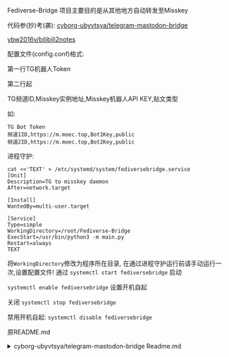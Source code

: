 Fediverse-Bridge 项目主要目的是从其他地方自动转发至Misskey

代码参(抄)考(袭):
[cyborg-ubyvtsya/telegram-mastodon-bridge](https://github.com/cyborg-ubyvtsya/telegram-mastodon-bridge)

[ybw2016v/bilibili2notes](https://github.com/ybw2016v/bilibili2notes)

配置文件(config.conf)格式:

第一行TG机器人Token

第二行起

TG频道ID,Misskey实例地址,Misskey机器人API KEY,贴文类型

如:

```
TG Bot Token
频道1ID,https://m.moec.top,Bot1Key,public
频道2ID,https://m.moec.top,Bot2Key,public
```
进程守护:
```
cat <<'TEXT' > /etc/systemd/system/fediversebridge.service
[Unit]
Description=TG to misskey daemon
After=network.target

[Install]
WantedBy=multi-user.target

[Service]
Type=simple
WorkingDirectory=/root/Fediverse-Bridge
ExecStart=/usr/bin/python3 -m main.py
Restart=always
TEXT
```
将`WorkingDirectory`修改为程序所在目录,
在通过进程守护运行前请手动运行一次,设置配置文件!
通过 `systemctl start fediversebridge` 启动

`systemctl enable fediversebridge` 设置开机自起

关闭 `systemctl stop fediversebridge`

禁用开机自起: `systemctl disable fediversebridge`

原README.md
<details>
  <summary>cyborg-ubyvtsya/telegram-mastodon-bridge Readme.md</summary>
  # Telebridge

![demonstration](https://github.com/cyborg-ubyvtsya/telegram-mastodon-bridge/blob/main/img/demo.gif)

Telegram/Mastodon bot for forwarding messages.

## Usage

- [Create a telegram bot](https://core.telegram.org/bots#3-how-do-i-create-a-bot)
- - Recieve telegram's access token
- [Create a mastodon bot](https://tinysubversions.com/notes/mastodon-bot/)
- - Give it the rights to write statuses
- - Save mastodon's access token
- Subscribe your telegram bot to channel(s) you need
- Install dependencies `pip install -r requirements.txt`
- Launch main.py and follow instructions
- Bot will start forwarding posts

### Limitations

- Only reposts plain text, images, and videos
- Image galleries are published as separate posts

# Телеміст

Телеграм/Мастодон бот, який дописи з тг в мастодон.

## Використання

- [Створіть бота в Телеграм](https://core.telegram.org/bots#3-how-do-i-create-a-bot)
- - Отримайте токен доступу
- [Створіть бота в Мастодон](https://tinysubversions.com/notes/mastodon-bot/)
- - Дайте йому доступ до створення дописів
- - Збережіть токен доступу
- Підпишіть бота на потрібні канали в телеграмі
- Встановіть залежності `pip install -r requirements.txt`
- Відкрийте main.py і змініть видимість постів в `mastodon_visibility = "direct"`
- Запустіть скрипт і слідуйте інструкціям
- Бот почне постити нові дописи з каналу на який він підписаний

### Обмеження

- Підтримуються лише текст, світлини, та відео
- Галереї публікуються в окремих дописах

</details>
